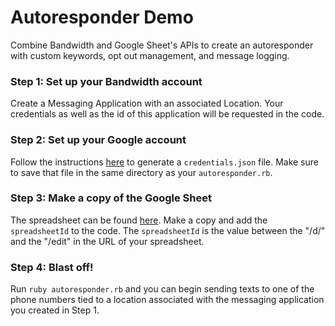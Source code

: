 # Autoresponder Demo
Combine Bandwidth and Google Sheet's APIs to create an autoresponder with custom keywords, opt out management, and message logging.

### Step 1: Set up your Bandwidth account
Create a Messaging Application with an associated Location. Your credentials as well as the id of this application will be requested in the code.

### Step 2: Set up your Google account
Follow the instructions [here](https://developers.google.com/sheets/api/quickstart/ruby) to generate a `credentials.json` file. Make sure to save that file in the same directory as your `autoresponder.rb`.

### Step 3: Make a copy of the Google Sheet
The spreadsheet can be found [here](https://docs.google.com/spreadsheets/d/1hQeHCh35xMTLCKuHQJp95RnrTHuQbaEAdbT-CO1Edh0/edit?usp=sharing). Make a copy and add the `spreadsheetId` to the code. The `spreadsheetId` is the value between the "/d/" and the "/edit" in the URL of your spreadsheet.

### Step 4: Blast off!
Run `ruby autoresponder.rb` and you can begin sending texts to one of the phone numbers tied to a location associated with the messaging application you created in Step 1.
